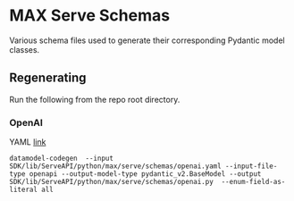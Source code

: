 
# MAX Serve Schemas

Various schema files used to generate their corresponding Pydantic model classes.

## Regenerating

Run the following from the repo root directory.

### OpenAI

YAML [link](https://github.com/openai/openai-openapi/blob/master/openapi.yaml)

```shell
datamodel-codegen  --input SDK/lib/ServeAPI/python/max/serve/schemas/openai.yaml --input-file-type openapi --output-model-type pydantic_v2.BaseModel --output SDK/lib/ServeAPI/python/max/serve/schemas/openai.py  --enum-field-as-literal all
```
